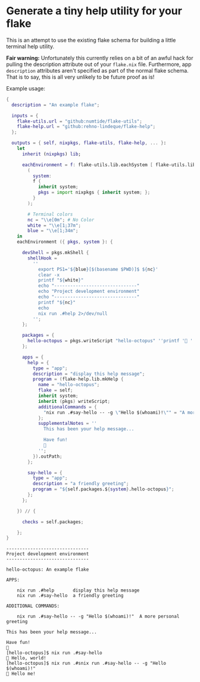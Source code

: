 # Generate a tiny help utility for your flake

This is an attempt to use the existing flake schema for building a little terminal help utility.

**Fair warning:**
Unfortunately this currently relies on a bit of an awful hack for pulling the description attribute out of your `flake.nix` file.
Furthermore, app `description` attributes aren't specified as part of the normal flake schema.
That is to say, this is all very unlikely to be future proof as is!


Example usage:

```nix
{
  description = "An example flake";

  inputs = {
    flake-utils.url = "github:numtide/flake-utils";
    flake-help.url = "github:rehno-lindeque/flake-help";
  };

  outputs = { self, nixpkgs, flake-utils, flake-help, ... }:
    let
      inherit (nixpkgs) lib;

      eachEnvironment = f: flake-utils.lib.eachSystem [ flake-utils.lib.system.x86_64-linux ]
        (
          system:
          f {
            inherit system;
            pkgs = import nixpkgs { inherit system; };
          }
        );

        # Terminal colors
        nc = "\\e[0m"; # No Color
        white = "\\e[1;37m";
        blue = "\\e[1;34m";
    in
    eachEnvironment ({ pkgs, system }: {

      devShell = pkgs.mkShell {
        shellHook =
          ''
            export PS1='${blue}[$(basename $PWD)]$ ${nc}'
            clear -x
            printf "${white}"
            echo "-------------------------------"
            echo "Project development environment"
            echo "-------------------------------"
            printf "${nc}"
            echo
            nix run .#help 2>/dev/null
          '';
      };

      packages = {
        hello-octopus = pkgs.writeScript "hello-octopus" ''printf '🐙 ' && ${pkgs.hello}/bin/hello "$@"'';
      };

      apps = {
        help = {
          type = "app";
          description = "display this help message";
          program = (flake-help.lib.mkHelp {
            name = "hello-octopus";
            flake = self;
            inherit system;
            inherit (pkgs) writeScript;
            additionalCommands = {
              "nix run .#say-hello -- -g \"Hello $(whoami)!\"" = "A more personal greeting";
            };
            supplementalNotes = ''
              This has been your help message...

              Have fun!
              🐙
            '';
          }).outPath;
        };

        say-hello = {
          type = "app";
          description = "a friendly greeting";
          program = "${self.packages.${system}.hello-octopus}";
        };
      };

    }) // {

      checks = self.packages;

    };
}
```

```
-------------------------------
Project development environment
-------------------------------

hello-octopus: An example flake

APPS:

	nix run .#help       display this help message
	nix run .#say-hello  a friendly greeting

ADDITIONAL COMMANDS:

	nix run .#say-hello -- -g "Hello $(whoami)!"  A more personal greeting

This has been your help message...

Have fun!
🐙
[hello-octopus]$ nix run .#say-hello
🐙 Hello, world!
[hello-octopus]$ nix run .#snix run .#say-hello -- -g "Hello $(whoami)!"
🐙 Hello me!
```

